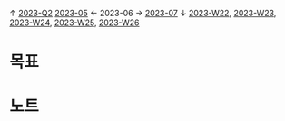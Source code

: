 
↑ [2023-Q2](2023-Q2.md)
[2023-05](2023-05.md) ← 2023-06 → [2023-07](2023-07.md)
↓ [2023-W22](2023-W22.md), [2023-W23](2023-W23.md), [2023-W24](2023-W24.md), [2023-W25](2023-W25.md), [2023-W26](2023-W26.md)

# 목표



# 노트




